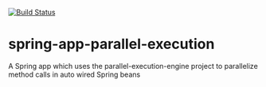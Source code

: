 [![Build Status](https://travis-ci.org/striderarun/spring-app-parallel-execution.svg?branch=master)](https://travis-ci.org/striderarun/spring-app-parallel-execution)

# spring-app-parallel-execution
A Spring app which uses the parallel-execution-engine project to parallelize method calls in auto wired Spring beans
